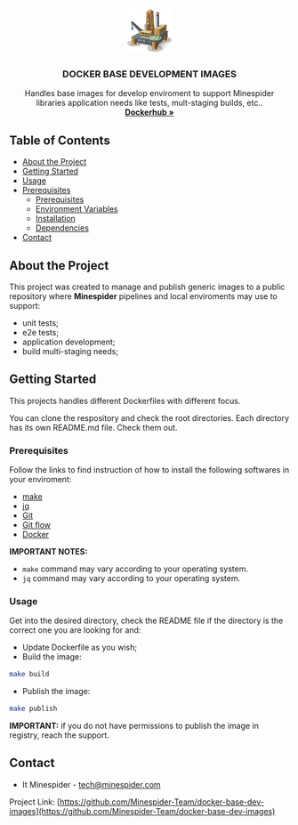 <!-- PROJECT LOGO -->
<br />
<p align="center">
  <a href="https://github.com/Minespider-Team/docker-base-dev-images">
    <img src="docs/images/logo.png" alt="Logo" width="80" height="80">
  </a>

  <h3 align="center">DOCKER BASE DEVELOPMENT IMAGES</h3>

  <p align="center">
    Handles base images for develop enviroment to support Minespider libraries application needs like tests, mult-staging builds, etc..
    <br />
    <a href="https://hub.docker.com/hugoseabra/minespider-base-dev-images"><strong>Dockerhub »</strong></a>
  </p>
</p>

<!-- TABLE OF CONTENTS -->
## Table of Contents

* [About the Project](#about-the-project)
* [Getting Started](#getting-started)
* [Usage](#usage)
* [Prerequisites](#prerequisites)
  * [Prerequisites](#prerequisites)
  * [Environment Variables](#environment-variables)
  * [Installation](#installation)
  * [Dependencies](#dependencies)
* [Contact](#contact)

## About the Project

This project was created to manage and publish generic images to a public repository where **Minespider** pipelines and local enviroments may use to support:

* unit tests;
* e2e tests;
* application development;
* build multi-staging needs;

## Getting Started

This projects handles different Dockerfiles with different focus.

You can clone the respository and check the root directories. Each directory has its own README.md file. Check them out.

### Prerequisites

Follow the links to find instruction of how to install the following softwares in your enviroment:

* [make](https://www.google.com/search?q=make+command+how+to+install&oq=make+command+how+to+install)
* [jq](https://shapeshed.com/jq-json/)
* [Git](https://git-scm.com/book/en/v2/Getting-Started-Installing-Git)
* [Git flow](https://github.com/nvie/gitflow/wiki/Installation)
* [Docker](https://www.docker.com/)

**IMPORTANT NOTES:**

* `make` command may vary according to your operating system.
* `jq` command may vary according to your operating system.

### Usage

Get into the desired directory, check the README file if the directory is the correct one you are looking for and:

* Update Dockerfile as you wish;
* Build the image:
```sh
make build
```
* Publish the image:
```sh
make publish
```

**IMPORTANT:** if you do not have permissions to publish the image in registry, reach the support.


<!-- CONTACT -->
## Contact

* It Minespider - tech@minespider.com

Project Link: [https://github.com/Minespider-Team/docker-base-dev-images](https://github.com/Minespider-Team/docker-base-dev-images)
